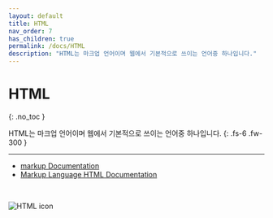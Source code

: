 ```yaml
---
layout: default
title: HTML
nav_order: 7
has_children: true
permalink: /docs/HTML
description: "HTML는 마크업 언어이며 웹에서 기본적으로 쓰이는 언어중 하나입니다."
---
```


# HTML
{: .no_toc }


HTML는 마크업 언어이며 웹에서 기본적으로 쓰이는 언어중 하나입니다.
{: .fs-6 .fw-300 }

---

+ [markup Documentation](https://www.w3.org/MarkUp/)
+ [Markup Language HTML Documentation](https://html.spec.whatwg.org/)

<br>

![HTML icon](/post_images/HTML/What-is-HTML/HTML-icon.png)